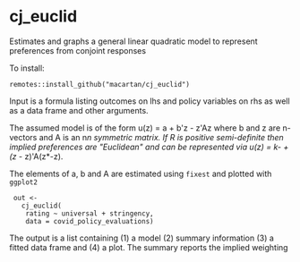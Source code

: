 # cj_euclid

Estimates and graphs a general linear quadratic model to represent preferences from conjoint responses

To install:

```
remotes::install_github("macartan/cj_euclid")
```
Input is a formula listing outcomes on lhs and policy variables on rhs as well as a data frame and other arguments.

The assumed model is of the form u(z) = a + b'z - z'Az  where b and z are n-vectors and A is an n*n symmetric matrix. If R is positive semi-definite then implied preferences 
are "Euclidean" and can be represented via u(z) = k- +(z* - z)'A(z*-z).

The elements of a, b and A are estimated using `fixest` and plotted with `ggplot2`

```
 out <-
   cj_euclid(
    rating ~ universal + stringency,
    data = covid_policy_evaluations)
```

The output is a list containing (1) a model (2) summary information (3) a fitted data frame and (4) a plot. The summary reports the implied weighting 
